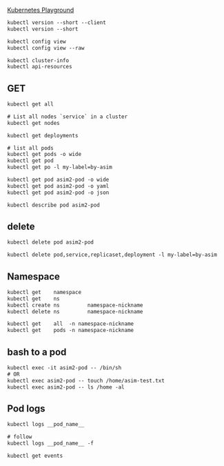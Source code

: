 [Kubernetes Playground](https://www.katacoda.com/courses/kubernetes/playground)


```txt
kubectl version --short --client 
kubectl version --short

kubectl config view
kubectl config view --raw

kubectl cluster-info
kubectl api-resources
```


## GET
```txt
kubectl get all

# List all nodes `service` in a cluster
kubectl get nodes

kubectl get deployments

# list all pods
kubectl get pods -o wide
kubectl get pod
kubectl get po -l my-label=by-asim
```



```txt
kubectl get pod asim2-pod -o wide
kubectl get pod asim2-pod -o yaml
kubectl get pod asim2-pod -o json

kubectl describe pod asim2-pod
```

## delete
```txt
kubectl delete pod asim2-pod

kubectl delete pod,service,replicaset,deployment -l my-label=by-asim
```


## Namespace
```txt
kubectl get    namespace
kubectl get    ns
kubectl create ns         namespace-nickname
kubectl delete ns         namespace-nickname

kubectl get    all  -n namespace-nickname
kubectl get    pods -n namespace-nickname
```


## bash to a pod
```txt
kubectl exec -it asim2-pod -- /bin/sh
# OR
kubectl exec asim2-pod -- touch /home/asim-test.txt
kubectl exec asim2-pod -- ls /home -al
```


## Pod logs
```txt
kubectl logs __pod_name__

# follow
kubectl logs __pod_name__ -f
```


```txt
kubectl get events
```